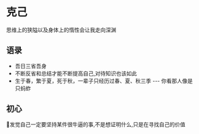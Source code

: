 # 克己
思维上的狭隘以及身体上的惰性会让我走向深渊

## 语录
+ 吾日三省吾身
+ 不断反省和总结才能不断提高自己,对待知识也该如此
+ 生于春，繁于夏，死于秋，一辈子只经历过春、夏、秋三季 --- 你看那人像是只蚂蚱

## 初心
:cactus:发觉自己一定要坚持某件很牛逼的事,不是想证明什么,只是在寻找自己的价值
